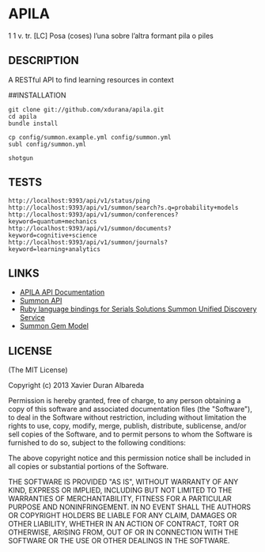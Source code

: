 # APILA

1 1 v. tr. [LC] Posa (coses) l’una sobre l’altra formant pila o piles

## DESCRIPTION

A RESTful API to find learning resources in context

##INSTALLATION

    git clone git://github.com/xdurana/apila.git
    cd apila
    bundle install

    cp config/summon.example.yml config/summon.yml
    subl config/summon.yml

    shotgun

## TESTS

    http://localhost:9393/api/v1/status/ping
    http://localhost:9393/api/v1/summon/search?s.q=probability+models
    http://localhost:9393/api/v1/summon/conferences?keyword=quantum+mechanics
    http://localhost:9393/api/v1/summon/documents?keyword=cognitive+science
    http://localhost:9393/api/v1/summon/journals?keyword=learning+analytics

## LINKS

* [APILA API Documentation](http://docs.xdurana.apiary.io/)
* [Summon API](http://api.summon.serialssolutions.com/help/api/)
* [Ruby language bindings for Serials Solutions Summon Unified Discovery Service](http://rubygems.org/gems/summon)
* [Summon Gem Model](http://rubydoc.info/gems/summon/2.0.5/frames)

## LICENSE

(The MIT License)

Copyright (c) 2013 Xavier Duran Albareda

Permission is hereby granted, free of charge, to any person obtaining a copy of this software and associated documentation files (the "Software"), to deal in the Software without restriction, including without limitation the rights to use, copy, modify, merge, publish, distribute, sublicense, and/or sell copies of the Software, and to permit persons to whom the Software is furnished to do so, subject to the following conditions:

The above copyright notice and this permission notice shall be included in all copies or substantial portions of the Software.

THE SOFTWARE IS PROVIDED "AS IS", WITHOUT WARRANTY OF ANY KIND, EXPRESS OR IMPLIED, INCLUDING BUT NOT LIMITED TO THE WARRANTIES OF MERCHANTABILITY, FITNESS FOR A PARTICULAR PURPOSE AND NONINFRINGEMENT. IN NO EVENT SHALL THE AUTHORS OR COPYRIGHT HOLDERS BE LIABLE FOR ANY CLAIM, DAMAGES OR OTHER LIABILITY, WHETHER IN AN ACTION OF CONTRACT, TORT OR OTHERWISE, ARISING FROM, OUT OF OR IN CONNECTION WITH THE SOFTWARE OR THE USE OR OTHER DEALINGS IN THE SOFTWARE.